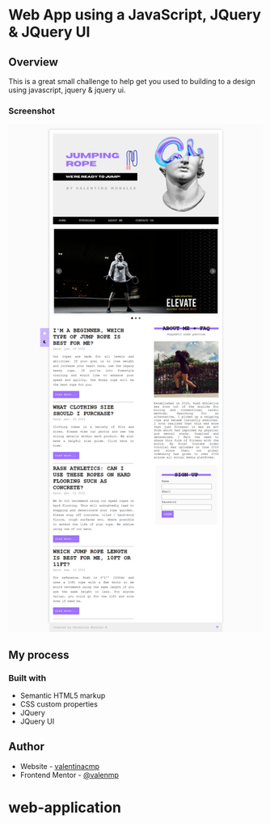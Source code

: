 # Web App using a JavaScript, JQuery & JQuery UI
## Overview

This is a great small challenge to help get you used to building to a design using javascript, jquery & jquery ui.

### Screenshot

![](./img/screenshot.png)

## My process
### Built with

- Semantic HTML5 markup
- CSS custom properties
- JQuery
- JQuery UI

## Author

- Website - [valentinacmp](https://github.com/valentinacmp)
- Frontend Mentor - [@valenmp](https://www.frontendmentor.io/profile/valenmp)
# web-application
